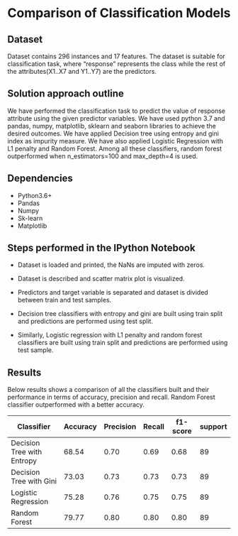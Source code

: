 # Comparison of Classification Models

## Dataset

Dataset contains 296 instances and 17 features. The dataset is suitable for classification task, where “response” represents the class while the rest of the attributes(X1..X7 and Y1..Y7) are the predictors.

## Solution approach outline

We have performed the classification task to predict the value of response attribute using the given predictor variables. We have used python 3.7 and pandas, numpy, matplotlib, sklearn and seaborn libraries to achieve the desired outcomes. We have applied Decision tree using entropy and gini index as impurity measure. We have also applied Logistic Regression with L1 penalty and Random Forest. Among all these classifiers, random forest outperformed when n_estimators=100 and max_depth=4 is used.

## Dependencies
- Python3.6+
- Pandas
- Numpy
- Sk-learn
- Matplotlib

## Steps performed in the IPython Notebook
- Dataset is loaded and printed, the NaNs are imputed with zeros.

- Dataset is described and scatter matrix plot is visualized.

- Predictors and target variable is separated and dataset is divided between train and test samples.

- Decision tree classifiers with entropy and gini are built using train split and predictions are performed using test split.

- Similarly, Logistic regression with L1 penalty and random forest classifiers are built using train split and predictions are performed using test sample.


## Results

Below results shows a comparison of all the classifiers built and their performance in terms of accuracy, precision and recall. Random Forest classifier outperformed with a better accuracy.

| Classifier | Accuracy | Precision | Recall | f1-score | support |
| ---------- | -------- | --------- | ------ | -------- | ------- |
| Decision Tree with Entropy | 68.54 | 0.70 | 0.69 | 0.68 | 89 |
| Decision Tree with Gini | 73.03 | 0.73 | 0.73 | 0.73 | 89 |
| Logistic Regression | 75.28 | 0.76 | 0.75 | 0.75 | 89 |
| Random Forest | 79.77 | 0.80 | 0.80 | 0.80 | 89 |

